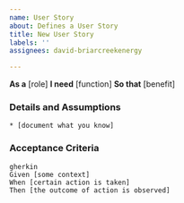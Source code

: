 ```yaml
---
name: User Story
about: Defines a User Story
title: New User Story
labels: ''
assignees: david-briarcreekenergy

---
```


**As a** [role]
**I need** [function]
**So that** [benefit]
### Details and Assumptions
    * [document what you know]
### Acceptance Criteria
    gherkin
    Given [some context]
    When [certain action is taken]
    Then [the outcome of action is observed]

